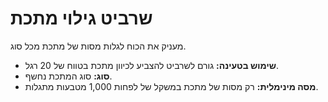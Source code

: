 # שרביט גילוי מתכת

מעניק את הכוח לגלות מסות של מתכת מכל סוג.

- **שימוש בטעינה:** גורם לשרביט להצביע לכיוון מתכת בטווח של 20 רגל.
- **סוג:** סוג המתכת נחשף.
- **מסה מינימלית:** רק מסות של מתכת במשקל של לפחות 1,000 מטבעות מתגלות.
